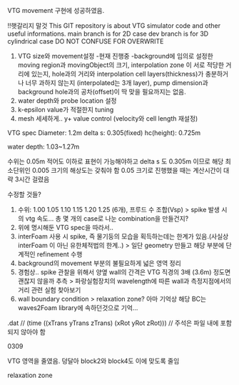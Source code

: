 VTG movement 구현에 성공하였음.

!!햇갈리지 말것
This GIT repository is about VTG simulator code and other useful informations.
main branch is for 2D case
dev branch is for 3D cylindrical case
DO NOT CONFUSE FOR OVERWRITE


1. VTG size와 movement설정
-현재 진행중
-background에 임의로 설정한 moving region과 movingObject의 크기, interpolation zone 이 서로 적당한 거리에 있는지, hole과의 거리와 interpolation cell layers(thickness)가 충분하거나 너무 과하지 않는지
(interpolated는 3개 layer), pump dimension과 background hole과의 공차(offset)이 딱 맞을 필요까지는 없음.
2. water depth와 probe location 설정
3. k-epsilon value가 적절한지 tuning
4. mesh 세세하게.. y+ value control (velocity와 cell length 재설정)

VTG spec
Diameter: 1.2m
delta s: 0.305(fixed)
hc(height): 0.725m

water depth: 1.03~1.27m

수위는 0.05m 적어도 이하로 표현이 가능해야하고 delta s 도 0.305m 이므로 해당 최소단위인 0.005 크기의 해상도는 갖춰야 함
0.05 크기로 진행했을 때는 계산시간이 대략 3시간 걸렸음


수정할 것들?
1. 수위: 1.00 1.05 1.10 1.15 1.20 1.25 (6개), 프루드 수 조합(Vsp) > spike 발생 시의 vtg 속도... 총 몇 개의 case로 나눈 combination을 만들건지?
2. 위에 명시해둔 VTG spec을 따라서..
3. interFoam 사용 시 spike, 즉 물기둥의 모습을 획득하는데는 한계가 있음.(사실상 interFoam 이 아닌 유한체적법의 한계..) > 일단 geometry 만들고 해당 부분에 단계적인 refinement 수행
4. background의 movement 부분의 불필요하게 넓은 영역 정리
5. 경험상.. spike 관찰을 위해서 양옆 wall의 간격은 VTG 직경의 3배 (3.6m) 정도면 괜찮지 않을까 추측 > 파랑실험장치의 wavelength에 따른 wall과 측정지점에서의 거리 관련 실험 찾아보기
6. wall boundary condition > relaxation zone? 아마 기억상 해당 BC는 waves2Foam library에 속하던것으로 기억...

.dat
// (time ((xTrans yTrans zTrans) (xRot yRot zRot)))  // 주석은 파일 내에 포함되지 않아야 함


0309

VTG 영역을 줄였음. 덩달아 block2와 block4도 이에 맞도록 줄임

relaxation zone
